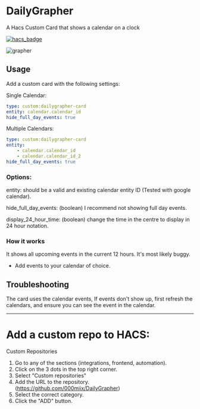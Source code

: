 # DailyGrapher
A Hacs Custom Card that shows a calendar on a clock

[![hacs_badge](https://img.shields.io/badge/HACS-Custom-41BDF5.svg?style=for-the-badge)](https://github.com/hacs/integration)


![grapher](https://user-images.githubusercontent.com/132680575/236479315-7daaa0fb-3be2-41cb-abde-8fd94f37f595.png)

## Usage
Add a custom card with the following settings:

Single Calendar:
```yaml
type: custom:dailygrapher-card
entity: calendar.calendar_id
hide_full_day_events: true
```

Multiple Calendars:
```yaml
type: custom:dailygrapher-card
entity: 
    - calendar.calendar_id
    - calendar.calendar_id_2
hide_full_day_events: true
```

### Options:
entity: should be a valid and existing calendar entity ID (Tested with google calendar).

hide_full_day_events: (boolean) I recommend not showing full day events.

display_24_hour_time: (boolean) change the time in the centre to display in 24 hour notation.  

### How it works
It shows all upcoming events in the current 12 hours. 
It's most likely buggy.

* Add events to your calendar of choice.

## Troubleshooting
The card uses the calendar events, If events don't show up, first refresh the calendars, and ensure you can see the event in the calendar.


---

# Add a custom repo to HACS:
Custom Repositories
1. Go to any of the sections (integrations, frontend, automation).
1. Click on the 3 dots in the top right corner.
1. Select "Custom repositories"
1. Add the URL to the repository. (https://github.com/000miix/DailyGrapher)
1. Select the correct category.
1. Click the "ADD" button.
